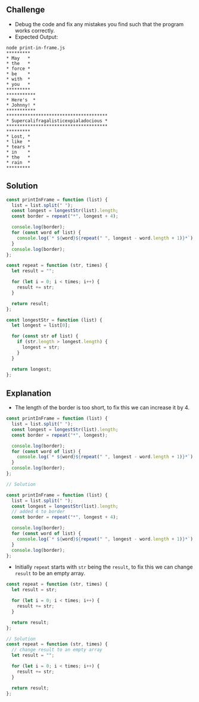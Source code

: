 ## Challenge

- Debug the code and fix any mistakes you find such that the program works correctly.
- Expected Output:

```
node print-in-frame.js
*********
* May   *
* the   *
* force *
* be    *
* with  *
* you   *
*********
***********
* Here's  *
* Johnny! *
***********
**************************************
* Supercalifragalisticexpialadocious *
**************************************
*********
* Lost, *
* like  *
* tears *
* in    *
* the   *
* rain  *
*********
```

## Solution

```javascript
const printInFrame = function (list) {
  list = list.split(" ");
  const longest = longestStr(list).length;
  const border = repeat("*", longest + 4);

  console.log(border);
  for (const word of list) {
    console.log(`* ${word}${repeat(" ", longest - word.length + 1)}*`);
  }
  console.log(border);
};

const repeat = function (str, times) {
  let result = "";

  for (let i = 0; i < times; i++) {
    result += str;
  }

  return result;
};

const longestStr = function (list) {
  let longest = list[0];

  for (const str of list) {
    if (str.length > longest.length) {
      longest = str;
    }
  }

  return longest;
};
```

## Explanation

- The length of the border is too short, to fix this we can increase it by 4.

```javascript
const printInFrame = function (list) {
  list = list.split(" ");
  const longest = longestStr(list).length;
  const border = repeat("*", longest);

  console.log(border);
  for (const word of list) {
    console.log(`* ${word}${repeat(" ", longest - word.length + 1)}*`);
  }
  console.log(border);
};

// Solution

const printInFrame = function (list) {
  list = list.split(" ");
  const longest = longestStr(list).length;
  // added 4 to border
  const border = repeat("*", longest + 4);

  console.log(border);
  for (const word of list) {
    console.log(`* ${word}${repeat(" ", longest - word.length + 1)}*`);
  }
  console.log(border);
};
```

- Initially `repeat` starts with `str` being the `result`, to fix this we can change `result` to be an empty array.

```javascript
const repeat = function (str, times) {
  let result = str;

  for (let i = 0; i < times; i++) {
    result += str;
  }

  return result;
};

// Solution
const repeat = function (str, times) {
  // change result to an empty array
  let result = "";

  for (let i = 0; i < times; i++) {
    result += str;
  }

  return result;
};
```
